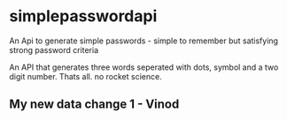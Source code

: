 # simplepasswordapi

An Api to generate simple passwords - simple to remember but satisfying strong password criteria

An API that generates three words seperated with dots, symbol and a two digit number. Thats all. no rocket science.

## My new data change 1 - Vinod
